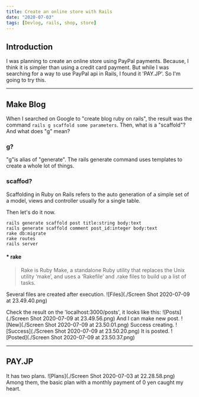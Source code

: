 ```yaml
---
title: Create an online store with Rails
date: "2020-07-03"
tags: [Devlog, rails, shop, store]
---
```


## Introduction

I was planning to create an online store using PayPal payments.
Because, I think it is simpler than using a credit card payment.
But while I was searching for a way to use PayPal api in Rails, I found it 'PAY.JP'.
So I'm going to try this.

---

## Make Blog

When I searched on Google to "create blog ruby on rails", the result was the command `rails g scaffold some parameters`. Then, what is a "scaffold"? And what does "g" mean?

### g?

"g"is alias of "generate". The rails generate command uses templates to create a whole lot of things.

### scaffod?

Scaffolding in Ruby on Rails refers to the auto generation of a simple set of a model, views and controller usually for a single table.

Then let's do it now.

```shell
rails generate scaffold post title:string body:text
rails generate scaffold comment post_id:integer body:text
rake db:migrate
rake routes
rails server
```

#### \* rake

> Rake is Ruby Make, a standalone Ruby utility that replaces the Unix utility ‘make’, and uses a ‘Rakefile’ and .rake files to build up a list of tasks.

Several files are created after execution.
![Files](./Screen Shot 2020-07-09 at 23.49.40.png)

Check the result on the 'localhost:3000/posts', it looks like this:
![Posts](./Screen Shot 2020-07-09 at 23.49.56.png)
And I can make new post.
![New](./Screen Shot 2020-07-09 at 23.50.01.png)
Success creating.
![Success](./Screen Shot 2020-07-09 at 23.50.20.png)
It is posted.
![Posted](./Screen Shot 2020-07-09 at 23.50.37.png)

---

## PAY.JP

It has two plans.
![Plans](./Screen Shot 2020-07-03 at 22.28.58.png)
Among them, the basic plan with a monthly payment of 0 yen caught my heart.
